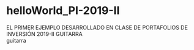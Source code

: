 # helloWorld_PI-2019-II
EL PRIMER EJEMPLO DESARROLLADO EN CLASE DE PORTAFOLIOS DE INVERSIÓN 2019-II
GUITARRA  
guitarra
